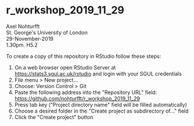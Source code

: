 # r_workshop_2019_11_29
Axel Nohturfft  
St. George's University of London  
29-November-2019  
1.30pm. H5.2  

To create a copy of this repository in RStudio follow these steps:  

1. On a web browser open RStudio Server at https://stats3.sgul.ac.uk/rstudio and login with your SGUL credentials  
2. File menu > New project...  
3. Choose: Version Control > Git  
4. Paste the following address into the "Repository URL" field: https://github.com/nohturfft/r_workshop_2019_11_29  
5. Press tab key ("Project directory name" field will be filled automatically)  
6. Choose a desired folder in the "Create project as subdirectory of..." field  
7. Click the "Create project" button  

